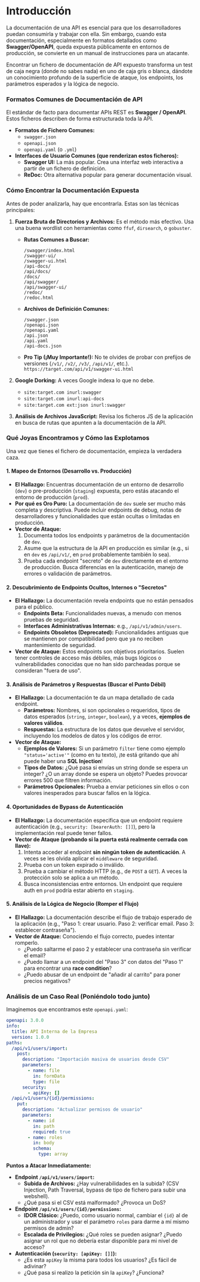 # Introducción

La documentación de una API es esencial para que los desarrolladores puedan consumirla y trabajar con ella. Sin embargo, cuando esta documentación, especialmente en formatos detallados como **Swagger/OpenAPI**, queda expuesta públicamente en entornos de producción, se convierte en un manual de instrucciones para un atacante.

Encontrar un fichero de documentación de API expuesto transforma un test de caja negra (donde no sabes nada) en uno de caja gris o blanca, dándote un conocimiento profundo de la superficie de ataque, los endpoints, los parámetros esperados y la lógica de negocio.

### Formatos Comunes de Documentación de API

El estándar de facto para documentar APIs REST es **Swagger / OpenAPI**. Estos ficheros describen de forma estructurada toda la API.

- **Formatos de Fichero Comunes:**
  - `swagger.json`
  - `openapi.json`
  - `openapi.yaml` (o `.yml`)
- **Interfaces de Usuario Comunes (que renderizan estos ficheros):**
  - **Swagger UI:** La más popular. Crea una interfaz web interactiva a partir de un fichero de definición.
  - **ReDoc:** Otra alternativa popular para generar documentación visual.

### Cómo Encontrar la Documentación Expuesta

Antes de poder analizarla, hay que encontrarla. Estas son las técnicas principales:

1. **Fuerza Bruta de Directorios y Archivos:** Es el método más efectivo. Usa una buena wordlist con herramientas como `ffuf`, `dirsearch`, o `gobuster`.

   - **Rutas Comunes a Buscar:**

     ```
     /swagger/index.html
     /swagger-ui/
     /swagger-ui.html
     /api-docs/
     /api/docs/
     /docs/
     /api/swagger/
     /api/swagger-ui/
     /redoc/
     /redoc.html
     ```
   - **Archivos de Definición Comunes:**

     ```
     /swagger.json
     /openapi.json
     /openapi.yaml
     /api.json
     /api.yaml
     /api-docs.json
     ```
   - **Pro Tip (¡Muy Importante!):** No te olvides de probar con prefijos de versiones (`/v1/`, `/v2/`, `/v3/`, `/api/v1/`, etc.). `https://target.com/api/v1/swagger-ui.html`
2. **Google Dorking:** A veces Google indexa lo que no debe.

   - `site:target.com inurl:swagger`
   - `site:target.com inurl:api-docs`
   - `site:target.com ext:json inurl:swagger`
3. **Análisis de Archivos JavaScript:** Revisa los ficheros JS de la aplicación en busca de rutas que apunten a la documentación de la API.

### Qué Joyas Encontramos y Cómo las Explotamos

Una vez que tienes el fichero de documentación, empieza la verdadera caza.

#### 1. Mapeo de Entornos (Desarrollo vs. Producción)

- **El Hallazgo:** Encuentras documentación de un entorno de desarrollo (`dev`) o pre-producción (`staging`) expuesta, pero estás atacando el entorno de producción (`prod`).
- **Por qué es Oro Puro:** La documentación de `dev` suele ser mucho más completa y descriptiva. Puede incluir endpoints de debug, notas de desarrolladores y funcionalidades que están ocultas o limitadas en producción.
- **Vector de Ataque:**
  1. Documenta todos los endpoints y parámetros de la documentación de `dev`.
  2. Asume que la estructura de la API en producción es similar (e.g., si en `dev` es `/api/v1/`, en `prod` probablemente también lo sea).
  3. Prueba cada endpoint "secreto" de `dev` directamente en el entorno de producción. Busca diferencias en la autenticación, manejo de errores o validación de parámetros.

#### 2. Descubrimiento de Endpoints Ocultos, Internos o "Secretos"

- **El Hallazgo:** La documentación revela endpoints que no están pensados para el público.
  - **Endpoints Beta:** Funcionalidades nuevas, a menudo con menos pruebas de seguridad.
  - **Interfaces Administrativas Internas:** e.g., `/api/v1/admin/users`.
  - **Endpoints Obsoletos (Deprecated):** Funcionalidades antiguas que se mantienen por compatibilidad pero que ya no reciben mantenimiento de seguridad.
- **Vector de Ataque:** Estos endpoints son objetivos prioritarios. Suelen tener controles de acceso más débiles, más bugs lógicos o vulnerabilidades conocidas que no han sido parcheadas porque se consideran "fuera de uso".

#### 3. Análisis de Parámetros y Respuestas (Buscar el Punto Débil)

- **El Hallazgo:** La documentación te da un mapa detallado de cada endpoint.
  - **Parámetros:** Nombres, si son opcionales o requeridos, tipos de datos esperados (`string`, `integer`, `boolean`), y a veces, **ejemplos de valores válidos**.
  - **Respuestas:** La estructura de los datos que devuelve el servidor, incluyendo los modelos de datos y los códigos de error.
- **Vector de Ataque:**
  - **Ejemplos de Valores:** Si un parámetro `filter` tiene como ejemplo `"status='active'"` (como en tu texto), ¡te está gritando que ahí puede haber una **SQL Injection**!
  - **Tipos de Datos:** ¿Qué pasa si envías un string donde se espera un integer? ¿O un array donde se espera un objeto? Puedes provocar errores 500 que filtren información.
  - **Parámetros Opcionales:** Prueba a enviar peticiones sin ellos o con valores inesperados para buscar fallos en la lógica.

#### 4. Oportunidades de Bypass de Autenticación

- **El Hallazgo:** La documentación especifica que un endpoint requiere autenticación (e.g., `security: [bearerAuth: []]`), pero la implementación real puede tener fallos.
- **Vector de Ataque (probando si la puerta está realmente cerrada con llave):**
  1. Intenta acceder al endpoint **sin ningún token de autenticación**. A veces se les olvida aplicar el `middleware` de seguridad.
  2. Prueba con un token expirado o inválido.
  3. Prueba a cambiar el método HTTP (e.g., de `POST` a `GET`). A veces la protección solo se aplica a un método.
  4. Busca inconsistencias entre entornos. Un endpoint que requiere auth en `prod` podría estar abierto en `staging`.

#### 5. Análisis de la Lógica de Negocio (Romper el Flujo)

- **El Hallazgo:** La documentación describe el flujo de trabajo esperado de la aplicación (e.g., "Paso 1: crear usuario. Paso 2: verificar email. Paso 3: establecer contraseña").
- **Vector de Ataque:** Conociendo el flujo correcto, puedes intentar romperlo.
  - ¿Puedo saltarme el paso 2 y establecer una contraseña sin verificar el email?
  - ¿Puedo llamar a un endpoint del "Paso 3" con datos del "Paso 1" para encontrar una **race condition**?
  - ¿Puedo abusar de un endpoint de "añadir al carrito" para poner precios negativos?

### Análisis de un Caso Real (Poniéndolo todo junto)

Imaginemos que encontramos este `openapi.yaml`:

```YAML
openapi: 3.0.0
info:
  title: API Interna de la Empresa
  version: 1.0.0
paths:
  /api/v1/users/import:
    post:
      description: "Importación masiva de usuarios desde CSV"
      parameters:
        - name: file
          in: formData
          type: file
      security:
        - apiKey: []
  /api/v1/users/{id}/permissions:
    put:
      description: "Actualizar permisos de usuario"
      parameters:
        - name: id
          in: path
          required: true
        - name: roles
          in: body
          schema:
            type: array
```

**Puntos a Atacar Inmediatamente:**

- **Endpoint `/api/v1/users/import`:**
  - **Subida de Archivos:** ¿Hay vulnerabilidades en la subida? (CSV Injection, Path Traversal, bypass de tipo de fichero para subir una webshell).
  - ¿Qué pasa si el CSV está malformado? ¿Provoca un DoS?
- **Endpoint `/api/v1/users/{id}/permissions`:**
  - **IDOR Clásico:** ¿Puedo, como usuario normal, cambiar el `{id}` al de un administrador y usar el parámetro `roles` para darme a mí mismo permisos de admin?
  - **Escalada de Privilegios:** ¿Qué roles se pueden asignar? ¿Puedo asignar un rol que no debería estar disponible para mi nivel de acceso?
- **Autenticación (`security: [apiKey: []]`):**
  - ¿Es esta `apiKey` la misma para todos los usuarios? ¿Es fácil de adivinar?
  - ¿Qué pasa si realizo la petición sin la `apiKey`? ¿Funciona?
